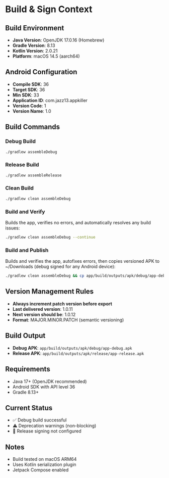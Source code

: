 # Build & Sign Context

## Build Environment
- **Java Version**: OpenJDK 17.0.16 (Homebrew)
- **Gradle Version**: 8.13
- **Kotlin Version**: 2.0.21
- **Platform**: macOS 14.5 (aarch64)

## Android Configuration
- **Compile SDK**: 36
- **Target SDK**: 36
- **Min SDK**: 33
- **Application ID**: com.jazz13.appkiller
- **Version Code**: 1
- **Version Name**: 1.0

## Build Commands

### Debug Build
```bash
./gradlew assembleDebug
```

### Release Build
```bash
./gradlew assembleRelease
```

### Clean Build
```bash
./gradlew clean assembleDebug
```

### Build and Verify
Builds the app, verifies no errors, and automatically resolves any build issues:
```bash
./gradlew clean assembleDebug --continue
```

### Build and Publish
Builds and verifies the app, autofixes errors, then copies versioned APK to ~/Downloads (debug signed for any Android device):
```bash
./gradlew clean assembleDebug && cp app/build/outputs/apk/debug/app-debug.apk ~/Downloads/AppKiller-v$(grep 'versionName' app/build.gradle.kts | cut -d'"' -f2)-debug.apk
```

## Version Management Rules
- **Always increment patch version before export**
- **Last delivered version**: 1.0.11
- **Next version should be**: 1.0.12
- **Format**: MAJOR.MINOR.PATCH (semantic versioning)

## Build Output
- **Debug APK**: `app/build/outputs/apk/debug/app-debug.apk`
- **Release APK**: `app/build/outputs/apk/release/app-release.apk`

## Requirements
- Java 17+ (OpenJDK recommended)
- Android SDK with API level 36
- Gradle 8.13+

## Current Status
- ✅ Debug build successful
- ⚠️ Deprecation warnings (non-blocking)
- 🔄 Release signing not configured

## Notes
- Build tested on macOS ARM64
- Uses Kotlin serialization plugin
- Jetpack Compose enabled
